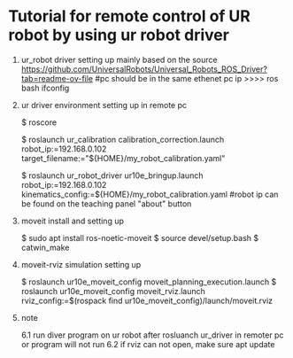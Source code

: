 # Tutorial for remote control of UR robot by using ur robot driver


1. ur_robot driver setting up
   mainly based on the source
   https://github.com/UniversalRobots/Universal_Robots_ROS_Driver?tab=readme-ov-file
   #pc should be in the same ethenet
   pc ip >>>> ros bash ifconfig
   


3. ur driver environment setting up in remote pc
   
   $ roscore
   
   $ roslaunch ur_calibration calibration_correction.launch robot_ip:=192.168.0.102 target_filename:="${HOME}/my_robot_calibration.yaml"
   
   $ roslaunch ur_robot_driver ur10e_bringup.launch robot_ip:=192.168.0.102  kinematics_config:=${HOME}/my_robot_calibration.yaml
   #robot ip can be found on the teaching panel "about" button

4. moveit install and setting up
   
   $ sudo apt install ros-noetic-moveit
   $ source devel/setup.bash
   $ catwin_make

5. moveit-rviz simulation setting up
   
   $ roslaunch ur10e_moveit_config moveit_planning_execution.launch
   $ roslaunch ur10e_moveit_config moveit_rviz.launch rviz_config:=$(rospack find ur10e_moveit_config)/launch/moveit.rviz

6. note
   
   6.1 run diver program on ur robot after rosluanch ur_driver in remoter pc or program will not run
   6.2 if rviz can not open, make sure apt update
